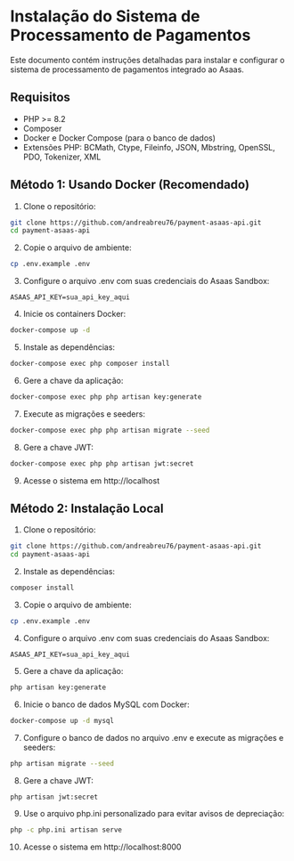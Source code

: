 <!--
@ia-instructions: update-on-read
description: Este arquivo deve ser revisado por IA sempre que lido.
goals:
  - Corrigir ortografia e gramática
  - Melhorar explicações técnicas
  - Garantir exemplos de código atualizados
rules:
  - Preserve formatação Markdown
  - Não apague seções existentes sem permissão explícita
-->
# Instalação do Sistema de Processamento de Pagamentos

Este documento contém instruções detalhadas para instalar e configurar o sistema de processamento de pagamentos integrado ao Asaas.

## Requisitos

- PHP >= 8.2
- Composer
- Docker e Docker Compose (para o banco de dados)
- Extensões PHP: BCMath, Ctype, Fileinfo, JSON, Mbstring, OpenSSL, PDO, Tokenizer, XML

## Método 1: Usando Docker (Recomendado)

1. Clone o repositório:
```bash
git clone https://github.com/andreabreu76/payment-asaas-api.git
cd payment-asaas-api
```

2. Copie o arquivo de ambiente:
```bash
cp .env.example .env
```

3. Configure o arquivo .env com suas credenciais do Asaas Sandbox:
```
ASAAS_API_KEY=sua_api_key_aqui
```

4. Inicie os containers Docker:
```bash
docker-compose up -d
```

5. Instale as dependências:
```bash
docker-compose exec php composer install
```

6. Gere a chave da aplicação:
```bash
docker-compose exec php php artisan key:generate
```

7. Execute as migrações e seeders:
```bash
docker-compose exec php php artisan migrate --seed
```

8. Gere a chave JWT:
```bash
docker-compose exec php php artisan jwt:secret
```

9. Acesse o sistema em http://localhost

## Método 2: Instalação Local

1. Clone o repositório:
```bash
git clone https://github.com/andreabreu76/payment-asaas-api.git
cd payment-asaas-api
```

2. Instale as dependências:
```bash
composer install
```

3. Copie o arquivo de ambiente:
```bash
cp .env.example .env
```

4. Configure o arquivo .env com suas credenciais do Asaas Sandbox:
```
ASAAS_API_KEY=sua_api_key_aqui
```

5. Gere a chave da aplicação:
```bash
php artisan key:generate
```

6. Inicie o banco de dados MySQL com Docker:
```bash
docker-compose up -d mysql
```

7. Configure o banco de dados no arquivo .env e execute as migrações e seeders:
```bash
php artisan migrate --seed
```

8. Gere a chave JWT:
```bash
php artisan jwt:secret
```

9. Use o arquivo php.ini personalizado para evitar avisos de depreciação:
```bash
php -c php.ini artisan serve
```

10. Acesse o sistema em http://localhost:8000
